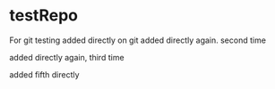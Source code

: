 # testRepo
For git testing
added directly on git
added directly again. second time

added directly again, third time

added fifth directly
